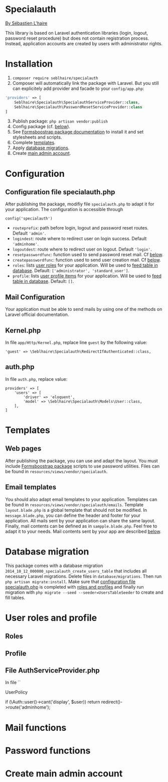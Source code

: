 # Specialauth

[By Sébastien L'haire](http://sebastien.lhaire.org)

This library is based on Laravel authentication libraries (login, logout, password reset procedure) but does not contain registration process.
Instead, application accounts are created by users with administrator rights.

# Installation

1. `composer require seblhaire/specialauth`
2. Composer will automatically link the package with Laravel. But you still can explicitely add provider and facade to your `config/app.php`:
```php
'providers' => [
    Seblhaire\Specialauth\SpecialauthServiceProvider::class,
    Seblhaire\Specialauth\PasswordResetServiceProvider::class
]
```
3. Publish package: `php artisan vendor:publish`
4. Config package (cf. [below](#config-file)).
5. See [Formsboostrap package documentation](https://github.com/seblhaire/formsbootstrap) to install it and set stylesheets and scripts.
6. Complete [templates](#templates).
7. Apply [database migrations](#database-migration).
8. Create [main admin account](#reate-main-admin-account).

# Configuration

## Configuration file specialauth.php

After publishing the package, modifiy file `specialauth.php` to adapt it for your application. The configuration is accessible
through

```
config('specialauth')
```

* `routeprefix`: path before login, logout and password reset routes. Default `'admin'`.
* `logindest`: route where to redirect user on login success. Default `'adminhome'`.
* `logoutdest`: route where to redirect user on logout. Default `'login'`.
* `resetpasswordfunc`:  function used to send password reset mail. Cf [below](#password-functions).
* `createpasswordfunc`:  function used to send user creation mail. Cf [below](#password-functions).
* `roles`:  lists [user roles](#roles) for your application. Will be used to [feed table in database](#database-migration). Default: `['administrator', 'standard_user']`.
* `profile`: lists [user profile items](#profile) for your application. Will be used to [feed table in database](#database-migration). Default: `[]`.

## Mail Configuration

Your application must be able to send mails by using one of the methods on Laravel official documentation.

## Kernel.php

In file `app/Http/Kernel.php`, replace line `guest` by the following value:

```
'guest' => \Seblhaire\Specialauth\RedirectIfAuthenticated::class,
```

## auth.php

In file `auth.php`, replace value:

```
providers' => [
    'users' => [
        'driver' => 'eloquent',
        'model' => \Seblhaire\Specialauth\Models\User::class,
    ],
]
```

# Templates

## Web pages

After publishing the package, you can use and adapt the layout. You must include [Formsboostrap package](https://github.com/seblhaire/formsbootstrap)
scripts to use password utilities. Files can be found in `resources/views/vendor/specialauth`.

## Email templates

You should also adapt email templates to your application. Templates can be found in `resources/views/vendor/specialauth/emails`.
Template `layout.blade.php` is a global template that should not be modified. In `message.blade.php`, you can define the header and footer
for your application. All mails sent by your application can share the same layout. Finally, mail contents can be defined as in `sampple.blade.php`. Feel free
to adapt it to your needs. Mail contents sent by your app are described [below](#mail-functions).

# Database migration

This package comes with a database migration `2014_10_12_000000_specialauth_create_users_table` that includes all necessary Laravel migrations.
Delete files in `database/migrations`.
Then run ` php artisan migrate:install`.  Make sure that [configuration file specialauth.php](#configuration-file-specialauth.php) is completed with [roles and profiles](#user-roles-and-profile) and finally run migration with `php migrate --seed --seeder=UsersTableSeeder` to create and fill tables.

# User roles and profile

## Roles

## Profile

## File AuthServiceProvider.php

In file ``





UserPolicy

if (\Auth::user()->cant('display', $user)) return redirect()->route('adminhome');



# Mail functions



# Password functions

# Create main admin account
